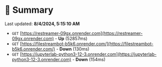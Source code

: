 # 📖 Summary
Last updated: **8/4/2024, 5:15:10 AM**

- `GET` [https://restreamer-09gx.onrender.com](https://restreamer-09gx.onrender.com) - **Up** (52857ms)
- `GET` [https://filestreambot-b5k6.onrender.com/](https://filestreambot-b5k6.onrender.com/) - **Down** (130ms)
- `GET` [https://jupyterlab-python3-12-3.onrender.com](https://jupyterlab-python3-12-3.onrender.com) - **Down** (154ms)
